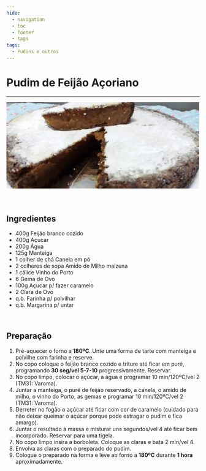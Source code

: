 ```yaml
---
hide:
  - navigation
  - toc
  - footer
  - tags
tags:
  - Pudins e outros
---
```


# Pudim de Feijão Açoriano

<hr>

![Pudim de Feijao Acoreano](./images/Pudim_Feijao_Acoreano.png)

<br>


## **Ingredientes**

* 400g Feijão branco cozido
* 400g Açucar
* 200g Água
* 125g Manteiga
* 1 colher de chá Canela em pó
* 2 colheres de sopa Amido de Milho maizena
* 1 cálice Vinho do Porto
* 6 Gema de Ovo
* 100g Açucar p/ fazer caramelo
* 2 Clara de Ovo
* q.b. Farinha p/ polvilhar
* q.b. Margarina p/ untar

<br>

## **Preparação**

1. Pré-aquecer o forno a **180ºC**. Unte uma forma de tarte com manteiga e polvilhe com farinha e reserve.
2. No copo coloque o feijão branco cozido e triture até ficar em puré, programando **30 seg/vel 5-7-10** progressivamente. Reservar.
3. No copo limpo, colocar o açúcar, a água e programar 10 min/120ºC/vel 2 (TM31: Varoma).
4. Juntar a manteiga, o puré de feijão reservado, a canela, o amido de milho, o vinho do Porto, as gemas e programar 10 min/120ºC/vel 2 (TM31: Varoma).
5. Derreter no fogão o açúcar até ficar com cor de caramelo (cuidado para não deixar queimar o açúcar porque pode estragar o pudim e fica amargo).
6. Juntar o resultado à massa e misturar uns segundos/vel 4 até ficar bem incorporado. Reservar para uma tigela.
7. No copo limpo insira a borboleta. Coloque as claras e bata 2 min/vel 4.
8. Envolva as claras com o preparado do pudim.
9. Coloque o preparado na forma e leve ao forno a **180ºC** durante **1 hora** aproximadamente.

<br>
